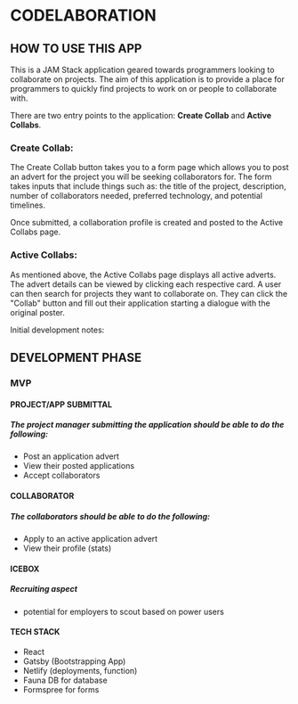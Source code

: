 # CODELABORATION

## HOW TO USE THIS APP

This is a JAM Stack application geared towards programmers looking to collaborate on projects. The aim of this application is to provide a place for programmers to quickly find projects to work on or people to collaborate with.

There are two entry points to the application: **Create Collab** and **Active Collabs**.

### Create Collab:

The Create Collab button takes you to a form page which allows you to post an advert for the project you will be seeking collaborators for. The form takes inputs that include things such as: the title of the project, description, number of collaborators needed, preferred technology, and potential timelines.

Once submitted, a collaboration profile is created and posted to the Active Collabs page.

### Active Collabs:

As mentioned above, the Active Collabs page displays all active adverts. The advert details can be viewed by clicking each respective card. A user can then search for projects they want to collaborate on. They can click the "Collab" button and fill out their application starting a dialogue with the original poster.

Initial development notes:

## DEVELOPMENT PHASE

### MVP

#### PROJECT/APP SUBMITTAL

##### The project manager submitting the application should be able to do the following:

- Post an application advert
- View their posted applications
- Accept collaborators

#### COLLABORATOR

##### The collaborators should be able to do the following:

- Apply to an active application advert
- View their profile (stats)

#### ICEBOX

##### Recruiting aspect

- potential for employers to scout based on power users

#### TECH STACK

- React
- Gatsby (Bootstrapping App)
- Netlify (deployments, function)
- Fauna DB for database
- Formspree for forms
